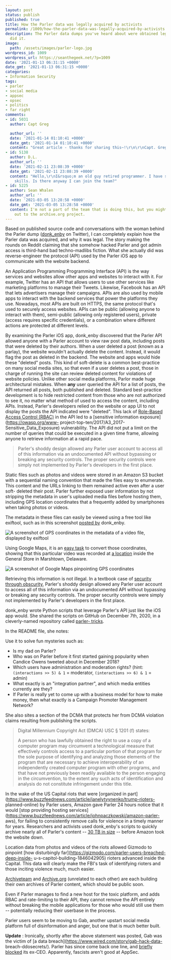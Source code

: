 ```yaml
---
layout: post
status: publish
published: true
title: How the Parler data was legally acquired by activists
permalink: /1009/how-the-parler-data-was-legally-acquired-by-activists
description: The Parler data dumps you've heard about were obtained legally. Here's how they
  did it.
image:
  path: /assets/images/parler-logo.jpg
wordpress_id: 1009
wordpress_url: https://seanthegeek.net/?p=1009
date: '2021-01-13 06:31:15 +0000'
date_gmt: '2021-01-13 06:31:15 +0000'
categories:
- Information Security
tags:
- parler
- social media
- appsec
- opsec
- politics
- far right
comments:
- id: 5031
  author: Capt Greg

  author_url: ''
  date: '2021-01-14 01:10:41 +0000'
  date_gmt: '2021-01-14 01:10:41 +0000'
  content: "Great article - thanks for sharing this~!\r\n\r\nCapt. Greg"
- id: 5138
  author: D.L.
  author_url: ''
  date: '2021-02-11 23:08:39 +0000'
  date_gmt: '2021-02-11 23:08:39 +0000'
  content: "Hello,\r\nI&rsquo;m an old guy retired programmer. I have screen scraping
    skills. Is there anyway I can join the team?"
- id: 5225
  author: Sean Whalen
  author_url: ''
  date: '2021-03-05 13:28:58 +0000'
  date_gmt: '2021-03-05 13:28:58 +0000'
  content: I'm not a part of the team that is doing this, but you might want to reach
    out to the archive.org project.
---
```

Based on published source code and conversations with the woman behind the
Parler dump ([donk_enby](https://twitter.com/donk_enby) on Twitter), I can
completely explain how the Parler data was acquired, and why it was legal. The
story making the rounds on Reddit claiming that she somehow hacked Parler and
got admin access is third-hand bad techno-madlibs fiction. What she actually
did was reverse-engineer the protocol (API) used by the Parler iOS app to
communicate with the website backend.

An Application Programming Programming Interface (API) is the way services and
websites allow other apps and websites to interact with it. For example,
Twitter has an API that allows users to use other services like marketing
platforms to manage their Tweets. Likewise, Facebook has an API that lets
advertisers manage their campaigns. APIs are also used by mobile apps to
interact with the backend services that power the platforms they use.
Nowadays, most APIs are built on HTTPS, the same protocol that's used to
securely access websites. APIs can be public (allowing anyone to interact with
them), semi-public (allowing only registered users), private (access requires
specific credentials), or a combination where different actions are protected
at different levels.

By examining the Parler iOS app, donk_enby discovered that the Parler API
allowed anyone with a Parler account to view raw post data, including posts
that were deleted by their authors. When a user deleted a post (known as a
parlay), the website wouldn't actually delete the content. Instead, it would
flag the post as deleted in the backend. The website and apps would hide these
"deleted" posts. This kind of soft-delete is a common best-practice on many
social media sites, so that even if a user deletes a post, those in charge of
running the site can review deleted content for violations of website
policies. Unlike other social media platforms, Parlor made huge architectural
mistakes. When **any** user queried the API for a list of posts, the API
returned all posts, both published and deleted. Standard best-practice
development is to hide restricted content from those who are not authorized to
see it, no matter what method of used to access the content, including APIs.
Instead, Parler's developers relied on the website or app UI to not display
the posts the API indicated were "deleted". This lack of [Role-Based Access
Control (RBAC)](https://en.wikipedia.org/wiki/Role-based_access_control) in
the API led to a [sensitive information exposure](https://owasp.org/www-
project-top-ten/2017/A3_2017-Sensitive_Data_Exposure) vulnerability. The API
did not put a limit on the number of queries that could be executed in a given
time frame, allowing anyone to retrieve information at a rapid pace.

> Parler's shoddy design allowed any Parler user account to access all of this
> information via an undocumented API without bypassing or breaking any
> security controls. The proper security controls were simply not implemented
> by Parler's developers in the first place.

Static files such as photos and videos were stored in an Amazon S3 bucket with
a sequential naming convention that made the files easy to enumerate. This
content and the URLs linking to them remained active even after a user soft-
deleted their post. Parler further exposed user information by not stripping
the metadata in user's uploaded media files before hosting them, including GPS
location coordinates that a frequently added by smartphones when taking photos
or videos.

The metadata in these files can easily be viewed using a free tool like
exiftool, such as in this screenshot [posted
by](https://twitter.com/donk_enby/status/1348294151712944128/photo/1)
donk_enby.

![A screenshot of GPS coordinates in the metadata of a video file, displayed
by exiftool](/assets/images/exiftool-gps.jpg)

Using Google Maps, it is an [easy
task](https://support.google.com/maps/answer/18539?co=GENIE.Platform%3DDesktop&hl=en)
to convert those coordinates, showing that this particular video was recorded
at [a
location](https://www.google.com/maps/place/38%C2%B042'00.7%22N+75%C2%B010'11.3%22W/@38.7002,-75.1719887,17z/data=!3m1!4b1!4m5!3m4!1s0x0:0x0!8m2!3d38.7002!4d-75.1698)
inside the General Store in Marshtown, Delaware.

![A screenshot of Google Maps pinpointing GPS
coordinates](/assets/images/google-maps-38-42-0.72N_75-10-11.28W.png)

Retrieving this information is not illegal. In a textbook case of [security
through obscurity](https://en.wikipedia.org/wiki/Security_through_obscurity),
Parler's shoddy design allowed any Parler user account to access all of this
information via an undocumented API without bypassing or breaking any security
controls. The proper security controls were simply not implemented by Parler's
developers in the first place.

donk_enby wrote Python scripts that leverage Parler's API just like the iOS
app would. She shared the scripts on GitHub on December 7th, 2020, in a
cleverly-named repository called [parler-
tricks](https://github.com/d0nk/parler-tricks).

In the README file, she notes:

Use it to solve fun mysteries such as:

* Is my dad on Parler?
* Who was on Parler before it first started gaining popularity when Candice Owens tweeted about in December 2018?
* Which users have administration and moderation rights? (hint: `(interactions >> 5) & 1` = moderator, `(interactions >> 6) & 1` = admin)
* What exactly is an "integration partner", and which media entities currently are they?
* If Parler is really yet to come up with a business model for how to make money, then what exactly is a Campaign Promoter Management Network?

She also sites a section of the DCMA that protects her from DCMA violation
claims resulting from publishing the scripts.

> Digital Millennium Copyright Act (DMCA) USC § 1201 (f) states:  
>
> A person who has lawfully obtained the right to use a copy of a computer
> program may circumvent a technological measure that effectively controls
> access to a particular portion of that program for the sole purpose of
> identifying and analyzing those elements of the program that are necessary
> to achieve interoperability of an independently created computer program
> with other programs, and that have not previously been readily available to
> the person engaging in the circumvention, to the extent any such acts of
> identification and analysis do not constitute infringement under this title.

In the wake of the US Capital riots that were [organized in
part](https://www.buzzfeednews.com/article/janelytvynenko/trump-rioters-
planned-online) by Parler users, Amazon gave Parler 24 hours notice that it
would [stop providing hosting
services](https://www.buzzfeednews.com/article/johnpaczkowski/amazon-parler-
aws), for failing to consistently remove calls for violence in a timely manner
for years. Researchers and activists used donk_enby's scripts to quickly
archive nearly all of Parler's content -- [30 TB in
size](https://twitter.com/donk_enby/status/1348778814910980098) -- before
Amazon took the website down.

Location data from photos and videos of the riots allowed Gizmodo to pinpoint
[how disturbingly far](https://gizmodo.com/parler-users-breached-deep-inside-
u-s-capitol-building-1846042905) rioters advanced inside the Capital. This
data will clearly make the FBI's task of identifying rioters and those
inciting violence much, much easier.

[Archiveteam](https://archiveteam.org/index.php?title=Parler) and
[Archive.org](https://archive.org/details/parler-com?tab=about) (unrelated to
each other) are each building their own archives of Parler content, which
should be public soon.

Even if Parler manages to find a new host for the toxic platform, and adds
RBAC and rate-limiting to their API, they cannot remove the API entirely
without breaking the mobile applications for those who would still use them --
potentially reducing their userbase in the process.

Parler users seem to be moving to Gab, another upstart social media platform
full of disinformation and anger, but one that is much better built.

**Update** : Ironically, shortly after the above statement was posted, Gab was
the victim of [a data breach](https://www.wired.com/story/gab-hack-data-
breach-ddosecrets/). Parler has since come back one line, and [briefly
blocked](https://www.buzzfeednews.com/article/ryanmac/parler-bans-former-ceo)
its ex-CEO. Apparently, fascists aren't good at AppSec.
